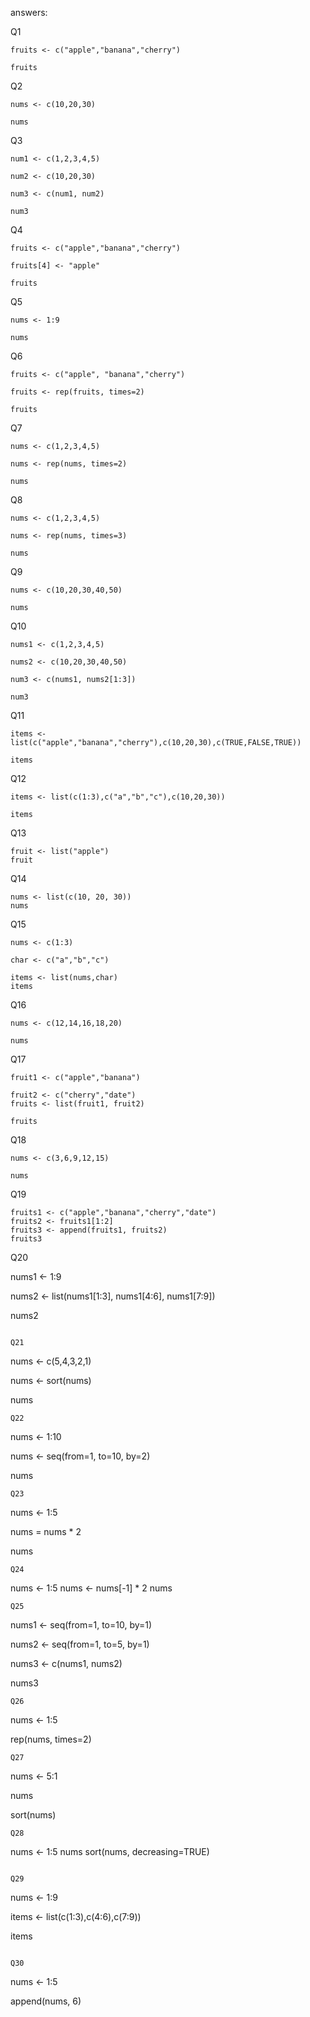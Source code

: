 answers:

Q1
```
fruits <- c("apple","banana","cherry")

fruits
```


Q2
```
nums <- c(10,20,30)

nums
```


Q3
```
num1 <- c(1,2,3,4,5)

num2 <- c(10,20,30)

num3 <- c(num1, num2)

num3
```


Q4
```
fruits <- c("apple","banana","cherry")

fruits[4] <- "apple"

fruits
```

Q5
```
nums <- 1:9

nums
```
Q6
```
fruits <- c("apple", "banana","cherry")

fruits <- rep(fruits, times=2)

fruits

```
Q7
```
nums <- c(1,2,3,4,5)

nums <- rep(nums, times=2)

nums

```
Q8
```
nums <- c(1,2,3,4,5)

nums <- rep(nums, times=3)

nums
```
Q9
```
nums <- c(10,20,30,40,50)

nums
```

Q10
```
nums1 <- c(1,2,3,4,5)

nums2 <- c(10,20,30,40,50)

num3 <- c(nums1, nums2[1:3])

num3
```

Q11
```
items <- list(c("apple","banana","cherry"),c(10,20,30),c(TRUE,FALSE,TRUE))

items
```
Q12
```
items <- list(c(1:3),c("a","b","c"),c(10,20,30))

items
```
Q13
```
fruit <- list("apple") 
fruit
```
Q14
```
nums <- list(c(10, 20, 30)) 
nums
```

Q15
```
nums <- c(1:3)

char <- c("a","b","c")

items <- list(nums,char)
items
```

Q16
```
nums <- c(12,14,16,18,20)

nums
```
Q17
```
fruit1 <- c("apple","banana")

fruit2 <- c("cherry","date")
fruits <- list(fruit1, fruit2)

fruits
```
Q18
```
nums <- c(3,6,9,12,15)

nums
```
Q19
```
fruits1 <- c("apple","banana","cherry","date")
fruits2 <- fruits1[1:2] 
fruits3 <- append(fruits1, fruits2) 
fruits3
```
Q20

nums1 <- 1:9

nums2 <- list(nums1[1:3], nums1[4:6], nums1[7:9])

nums2
```

Q21
```
nums <- c(5,4,3,2,1)

nums <- sort(nums)

nums
```
Q22
```
nums <- 1:10

nums <- seq(from=1, to=10, by=2)

nums
```
Q23
```
nums <- 1:5

nums = nums * 2

nums
```
Q24
```
nums <- 1:5 
nums <- nums[-1] * 2 
nums

```
Q25
```
nums1 <- seq(from=1, to=10, by=1)

nums2 <- seq(from=1, to=5, by=1)

nums3 <- c(nums1, nums2)

nums3
```
Q26
```
nums <- 1:5

rep(nums, times=2)
```
Q27
```
nums <- 5:1

nums

sort(nums)
```
Q28
```
nums <- 1:5
nums
sort(nums, decreasing=TRUE)
```

Q29
```
nums <- 1:9

items <- list(c(1:3),c(4:6),c(7:9))

items
```

Q30
```
nums <- 1:5

append(nums, 6)
```